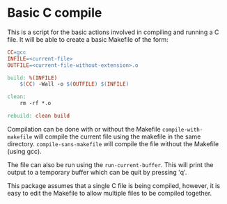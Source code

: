 # Basic C compile

This is a script for the basic actions involved in compiling and running a C file.
It will be able to create a basic Makefile of the form:


``` Makefile
CC=gcc
INFILE=<current-file>
OUTFILE=<current-file-without-extension>.o

build: %(INFILE)
    $(CC) -Wall -o $(OUTFILE) $(INFILE)

clean:
    rm -rf *.o

rebuild: clean build
```

Compilation can be done with or without the Makefile `compile-with-makefile` 
will compile the current file using the makefile in the same directory. 
`compile-sans-makefile` will compile the file without the Makefile (using gcc).

The file can also be run using the `run-current-buffer`. This will print the
output to a temporary buffer which can be quit by pressing 'q'.

This package assumes that a single C file is being compiled, however, it is easy
to edit the Makefile to allow multiple files to be compiled together.

